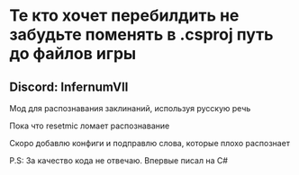 # Те кто хочет перебилдить не забудьте поменять в .csproj путь до файлов игры
## Discord: InfernumVII

Мод для распознавания заклинаний, используя русскую речь

Пока что resetmic ломает распознавание

Скоро добавлю конфиги и подправлю слова, которые плохо распознает


P.S: За качество кода не отвечаю. Впервые писал на С#
